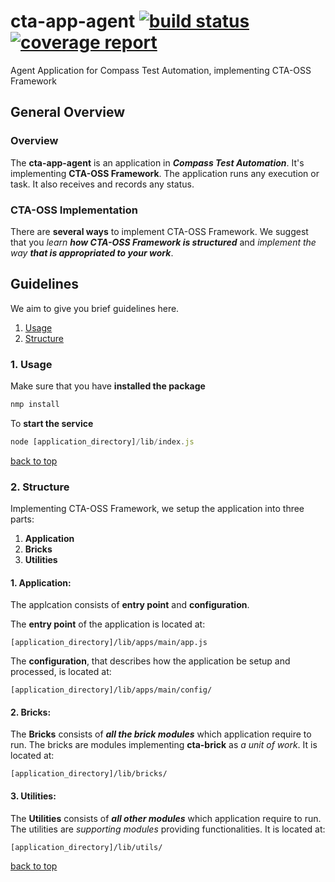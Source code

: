 # cta-app-agent [ ![build status](https://git.sami.int.thomsonreuters.com/compass/cta-app-agent/badges/master/build.svg)](https://git.sami.int.thomsonreuters.com/compass/cta-app-agent/commits/master) [![coverage report](https://git.sami.int.thomsonreuters.com/compass/cta-app-agent/badges/master/coverage.svg)](https://git.sami.int.thomsonreuters.com/compass/cta-app-agent/commits/master)

Agent Application for Compass Test Automation, implementing CTA-OSS Framework

## General Overview

### Overview

The **cta-app-agent** is an application in **_Compass Test Automation_**. It's implementing **CTA-OSS Framework**. The application runs any execution or task. It also receives and records any status.

### CTA-OSS Implementation

There are **several ways** to implement CTA-OSS Framework. We suggest that you _learn **how CTA-OSS Framework is structured**_ and _implement the way **that is appropriated to your work**_.

## Guidelines

We aim to give you brief guidelines here.

1. [Usage](#1-usage)
1. [Structure](#2-structure)

### 1. Usage

Make sure that you have **installed the package**

```javascript
nmp install
```

To **start the service**

```javascript
node [application_directory]/lib/index.js
```

[back to top](#guidelines)

### 2. Structure

Implementing CTA-OSS Framework, we setup the application into three parts:

1. **Application**
1. **Bricks**
1. **Utilities**

#### 1. Application:

The applcation consists of **entry point** and **configuration**.

The **entry point** of the application is located at:

```
[application_directory]/lib/apps/main/app.js
```

The **configuration**, that describes how the application be setup and processed, is located at:

```
[application_directory]/lib/apps/main/config/
```

#### 2. Bricks:

The **Bricks** consists of **_all the brick modules_** which application require to run. The bricks are modules implementing **cta-brick** as _a unit of work_. It is located at:

```
[application_directory]/lib/bricks/
```

#### 3. Utilities:

The **Utilities** consists of **_all other modules_** which application require to run. The utilities are _supporting modules_ providing functionalities. It is located at:

```
[application_directory]/lib/utils/
```

[back to top](#guidelines)
